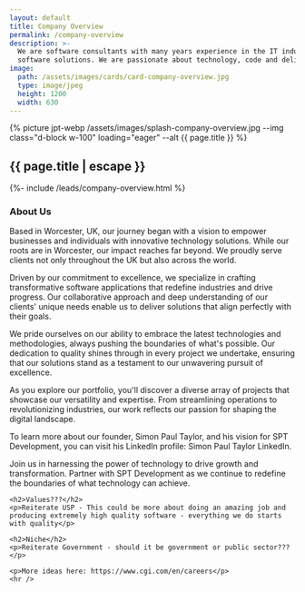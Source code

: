```yaml
---
layout: default
title: Company Overview
permalink: /company-overview
description: >-
  We are software consultants with many years experience in the IT industry, designing, building and successfully delivering bespoke 
  software solutions. We are passionate about technology, code and delivering high quality software to meet our customer's needs.
image:
  path: /assets/images/cards/card-company-overview.jpg
  type: image/jpeg
  height: 1200
  width: 630
---
```


<section class="row">
  <div class="col">
    <div class="col-12 col-md-6 ms-md-2 mb-3 mb-md-1 float-md-end">
      <div class="splash-img position-relative">
        {% picture jpt-webp /assets/images/splash-company-overview.jpg --img class="d-block w-100" loading="eager" --alt {{ page.title }} %}
      </div>
    </div>
    <h1 class="fs-3 mt-3">{{ page.title | escape }}</h1>
    {%- include /leads/company-overview.html %}
    <h3 class="fs-4 mt-5">About Us</h3>
    <p>Based in Worcester, UK, our journey began with a vision to empower businesses and individuals with innovative technology solutions. 
    While our roots are in Worcester, our impact reaches far beyond. We proudly serve clients not only throughout the UK but also across the world.</p>
    <p>Driven by our commitment to excellence, we specialize in crafting transformative software applications that redefine industries and drive progress. 
    Our collaborative approach and deep understanding of our clients' unique needs enable us to deliver solutions that align perfectly with their goals.</p>
    <p>We pride ourselves on our ability to embrace the latest technologies and methodologies, always pushing the boundaries of what's possible. Our 
    dedication to quality shines through in every project we undertake, ensuring that our solutions stand as a testament to our unwavering pursuit of
    excellence.</p>
    <p>As you explore our portfolio, you'll discover a diverse array of projects that showcase our versatility and expertise. From streamlining operations
    to revolutionizing industries, our work reflects our passion for shaping the digital landscape.</p>
    <p>To learn more about our founder, Simon Paul Taylor, and his vision for SPT Development, you can visit his LinkedIn profile: Simon Paul Taylor LinkedIn.</p>
    <p>Join us in harnessing the power of technology to drive growth and transformation. Partner with SPT Development as we continue to redefine the boundaries
    of what technology can achieve.</p>

    <h2>Values???</h2>
    <p>Reiterate USP - This could be more about doing an amazing job and producing extremely high quality software - everything we do starts with quality</p>
    
    <h2>Niche</h2>
    <p>Reiterate Government - should it be government or public sector???</p>
    
    <p>More ideas here: https://www.cgi.com/en/careers</p>
    <hr />
  </div>
</section>

